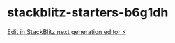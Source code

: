# stackblitz-starters-b6g1dh

[Edit in StackBlitz next generation editor ⚡️](https://stackblitz.com/~/github.com/ViniciusEEE/stackblitz-starters-b6g1dh)